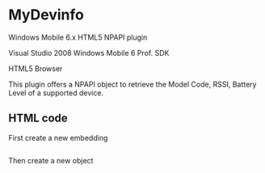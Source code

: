 # MyDevinfo
Windows Mobile 6.x HTML5 NPAPI plugin

Visual Studio 2008
Windows Mobile 6 Prof. SDK

HTML5 Browser

This plugin offers a NPAPI object to retrieve the Model Code, RSSI, Battery Level of a supported device.

## HTML code

First create a new embedding
</HEAD>
<embed id="embed1" type="application/x-itc-devinfo" hidden=true> </embed>
<BODY>

Then create a new object 

<script> 
var devinfoObj = null;
if (devinfoObj == null) {
    devinfoObj = new MyDevinfo();
}
else {
    alert('devinfo object already created');
}
...

